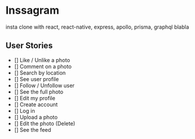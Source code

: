 # Inssagram

insta clone with react, react-native, express, apollo, prisma, graphql blabla


## User Stories

- [] Like / Unlike a photo
- [] Comment on a photo
- [] Search by location
- [] See user profile
- [] Follow / Unfollow user
- [] See the full photo
- [] Edit my profile
- [] Create account
- [] Log in
- [] Upload a photo
- [] Edit the photo (Delete)
- [] See the feed